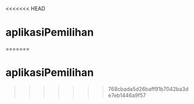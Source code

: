 <<<<<<< HEAD
# aplikasiPemilihan
=======
# aplikasiPemilihan
>>>>>>> 768cbada5d26baff91b7042ba3de7eb1446a9f57
